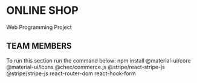 # ONLINE SHOP
Web Programming Project

## TEAM MEMBERS

To run this section run the command below:
npm install @material-ui/core @material-ui/icons @chec/commerce.js @stripe/react-stripe-js @stripe/stripe-js react-router-dom react-hook-form
